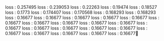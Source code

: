 loss : 0.257495
loss : 0.239053
loss : 0.22263
loss : 0.19474
loss : 0.18527
loss : 0.1773
loss : 0.174407
loss : 0.170568
loss : 0.168293
loss : 0.168293
loss : 0.16677
loss : 0.16677
loss : 0.16677
loss : 0.16677
loss : 0.16677
loss : 0.16677
loss : 0.16677
loss : 0.16677
loss : 0.16677
loss : 0.16677
loss : 0.16677
loss : 0.16677
loss : 0.16677
loss : 0.16677
loss : 0.16677
loss : 0.16677
loss : 0.16677
loss : 0.16677
loss : 0.16677
loss : 0.16677
